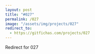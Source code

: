 ```yaml
---
layout: post
title: "#027"
permalink: /027
image: "/assets/img/projects/027"
redirect_to:
  - https://gitfichas.com/projects/027
---
```


Redirect for 027
